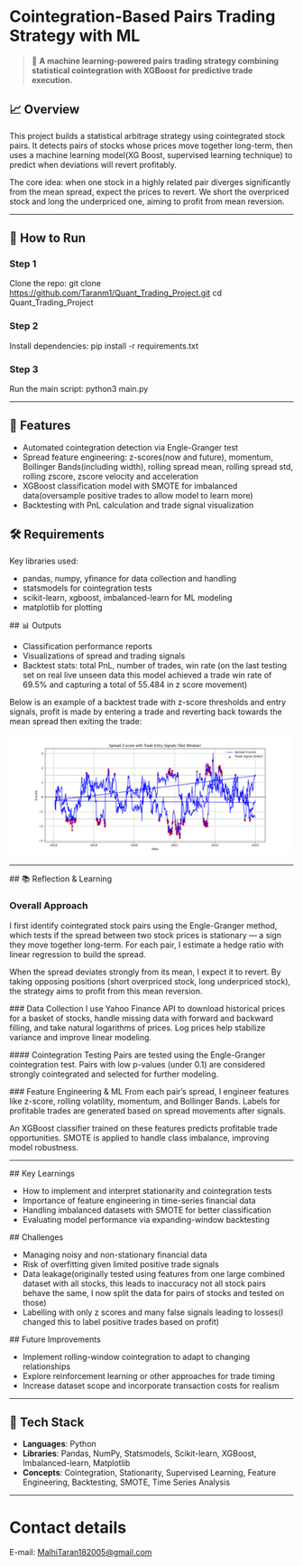 # Cointegration-Based Pairs Trading Strategy with ML

> 💼 **A machine learning-powered pairs trading strategy combining statistical cointegration with XGBoost for predictive trade execution.**

## 📈 Overview
This project builds a statistical arbitrage strategy using cointegrated stock pairs. It detects pairs of stocks whose prices move together long-term, then uses a machine learning model(XG Boost, supervised learning technique) to predict when deviations will revert profitably.

The core idea: when one stock in a highly related pair diverges significantly from the mean spread, expect the prices to revert. We short the overpriced stock and long the underpriced one, aiming to profit from mean reversion.

--------------------------------------------------------------------

## 🚀 How to Run
### Step 1
Clone the repo:
git clone <https://github.com/Taranm1/Quant_Trading_Project.git>
cd Quant_Trading_Project

### Step 2
Install dependencies:
pip install -r requirements.txt

### Step 3
Run the main script:
python3 main.py

--------------------------------------------------------------------

## 🧠 Features
- Automated cointegration detection via Engle-Granger test
- Spread feature engineering: z-scores(now and future), momentum, Bollinger Bands(including width), rolling spread mean, rolling spread std, rolling zscore, zscore velocity and acceleration
- XGBoost classification model with SMOTE for imbalanced data(oversample positive trades to allow model to learn more)
- Backtesting with PnL calculation and trade signal visualization

## 🛠 Requirements
Key libraries used:
- pandas, numpy, yfinance for data collection and handling
- statsmodels for cointegration tests
- scikit-learn, xgboost, imbalanced-learn for ML modeling
- matplotlib for plotting

## 📊 Outputs
- Classification performance reports
- Visualizations of spread and trading signals
- Backtest stats: total PnL, number of trades, win rate (on the last testing set on real live unseen data this model achieved a trade win rate of 69.5% and capturing a total of 55.484 in z score movement)

Below is an example of a backtest trade with z-score thresholds and entry signals, profit is made by entering a trade and reverting back towards the mean spread then exiting the trade:

![Trade Example](Figure_1.png)

--------------------------------------------------------------------

## 📚 Reflection & Learning
### Overall Approach
I first identify cointegrated stock pairs using the Engle-Granger method, which tests if the spread between two stock prices is stationary — a sign they move together long-term. For each pair, I estimate a hedge ratio with linear regression to build the spread.

When the spread deviates strongly from its mean, I expect it to revert. By taking opposing positions (short overpriced stock, long underpriced stock), the strategy aims to profit from this mean reversion.

### Data Collection
I use Yahoo Finance API to download historical prices for a basket of stocks, handle missing data with forward and backward filling, and take natural logarithms of prices. Log prices help stabilize variance and improve linear modeling.

#### Cointegration Testing
Pairs are tested using the Engle-Granger cointegration test. Pairs with low p-values (under 0.1) are considered strongly cointegrated and selected for further modeling.

### Feature Engineering & ML
From each pair’s spread, I engineer features like z-score, rolling volatility, momentum, and Bollinger Bands. Labels for profitable trades are generated based on spread movements after signals.

An XGBoost classifier trained on these features predicts profitable trade opportunities. SMOTE is applied to handle class imbalance, improving model robustness.

--------------------------------------------------------------------

## Key Learnings
- How to implement and interpret stationarity and cointegration tests
- Importance of feature engineering in time-series financial data
- Handling imbalanced datasets with SMOTE for better classification
- Evaluating model performance via expanding-window backtesting

## Challenges
- Managing noisy and non-stationary financial data
- Risk of overfitting given limited positive trade signals
- Data leakage(originally tested using features from one large combined dataset with all stocks, this leads to inaccuracy not all stock pairs behave the same, I now split the data for pairs of stocks and tested on those)
- Labelling with only z scores and many false signals leading to losses(I changed this to label positive trades based on profit)

## Future Improvements
- Implement rolling-window cointegration to adapt to changing relationships
- Explore reinforcement learning or other approaches for trade timing
- Increase dataset scope and incorporate transaction costs for realism

--------------------------------------------------------------------

## 🧰 Tech Stack
- **Languages**: Python
- **Libraries**: Pandas, NumPy, Statsmodels, Scikit-learn, XGBoost, Imbalanced-learn, Matplotlib
- **Concepts**: Cointegration, Stationarity, Supervised Learning, Feature Engineering, Backtesting, SMOTE, Time Series Analysis

--------------------------------------------------------------------

# Contact details
E-mail: MalhiTaran182005@gmail.com
